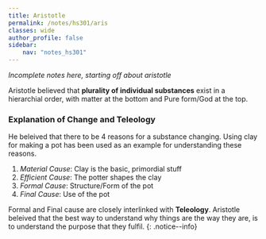 ```yaml
---
title: Aristotle
permalink: /notes/hs301/aris
classes: wide
author_profile: false
sidebar:
    nav: "notes_hs301"
---
```


*Incomplete notes here, starting off about aristotle*

Aristotle believed that **plurality of individual substances** exist in a hierarchial order, with matter at the bottom and Pure form/God at the top.

### Explanation of Change and Teleology

He beleived that there to be 4 reasons for a substance changing. Using clay for making a pot has been used as an example for understanding these reasons.

1. *Material Cause*: Clay is the basic, primordial stuff
2. *Efficient Cause*: The potter shapes the clay
3. *Formal Cause*: Structure/Form of the pot 
4. *Final Cause*: Use of the pot

Formal and Final cause are closely interlinked with **Teleology**. Aristotle beleived that the best way to understand why things are the way they are, is to understand the purpose that they fulfil.
{: .notice--info}

